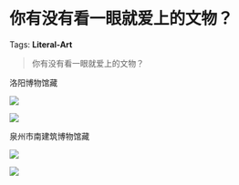 # 你有没有看一眼就爱上的文物？

Tags: **Literal-Art**

> 你有没有看一眼就爱上的文物？

洛阳博物馆藏

![](https://pic4.zhimg.com/50/v2-80f5ba63952c936b3bb27201ab0f99f4_hd.jpg?source=1940ef5c)  


![](https://pic1.zhimg.com/50/v2-4dbecd365d18e658257f68d93008f93f_hd.jpg?source=1940ef5c)  


  


泉州市南建筑博物馆藏

  


![](https://pic2.zhimg.com/50/v2-281f39c34eceb91ffecda6495b82995a_hd.jpg?source=1940ef5c)  


![](https://pic4.zhimg.com/50/v2-7e1e7d27d5c99d338efe0310a19e49b2_hd.jpg?source=1940ef5c)


